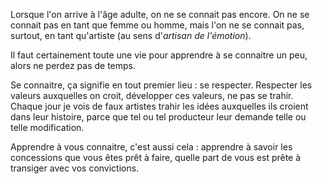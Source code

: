 <!-- Page: #504 Apprendre à se connaitre -->

Lorsque l'on arrive à l'âge adulte, on ne se connait pas encore. On ne se connait pas en tant que femme ou homme, mais l'on ne se connait pas, surtout, en tant qu'artiste (au sens d'*artisan de l'émotion*).

Il faut certainement toute une vie pour apprendre à se connaitre un peu, alors ne perdez pas de temps.

Se connaitre, ça signifie en tout premier lieu : se respecter. Respecter les valeurs auxquelles on croit, développer ces valeurs, ne pas se trahir. Chaque jour je vois de faux artistes trahir les idées auxquelles ils croient dans leur histoire, parce que tel ou tel producteur leur demande telle ou telle modification.

Apprendre à vous connaitre, c'est aussi cela : apprendre à savoir les concessions que vous êtes prêt à faire, quelle part de vous est prête à transiger avec vos convictions.